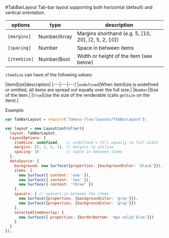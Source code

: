 <a name="module_TabBarLayout"></a>
#TabBarLayout
Tab-bar layout supporting both horizontal (default) and vertical orientation.

|options|type|description|
|---|---|---|
|`[margins]`|Number/Array|Margins shorthand (e.g. 5, [10, 20], [2, 5, 2, 10])|
|`[spacing]`|Number|Space in between items|
|`[itemSize]`|Number/Bool|Width or height of the item (see below)|

`itemSize` can have of the following values:

|itemSize|description|
|---|---|---|
|`undefined`|When itemSize is undefined or omitted, all items are spread out equally over the full size.|
|`Number`|Size of the item.|
|`true`|Use the size of the renderable (calls `getSize` on the item).|

Example:

```javascript
var TabBarLayout = require('famous-flex/layouts/TabBarLayout');

var layout = new LayoutController({
  layout: TabBarLayout,
  layoutOptions: {
    itemSize: undefined,   // undefined = fill equally to full width
    margins: [5, 1, 5, 1], // margins to utilize
    spacing: 10            // space in between items
  },
  dataSource: {
    background: new Surface({properties: {backgroundColor: 'black'}}),
    items: [
      new Surface({ content: 'one' }),
      new Surface({ content: 'two' }),
      new Surface({ content: 'three' })
    ],
    spacers: [ // spacers in between the items
      new Surface({properties: {backgroundColor: 'gray'}}),
      new Surface({properties: {backgroundColor: 'gray'}})
    ],
    selectedItemOverlay: {
      new Surface({ properties: {borderBottom: '4px solid blue'}})
    }
  }
});
```

